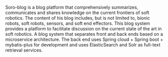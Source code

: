 
  Soro-blog is a blog platform that comprehensively summarizes, communicates and shares knowledge on the current frontiers of soft robotics. The content of his blog includes, but is not limited to, bionic robots, soft robots, sensors, and soft end effectors. This blog system provides a platform to facilitate discussion on the current state of the art in soft robotics.
  A blog system that separates front and back ends based on a microservice architecture. The back end uses Spring cloud + Spring boot + mybatis-plus for development and uses ElasticSearch and Solr as full-text retrieval services.
